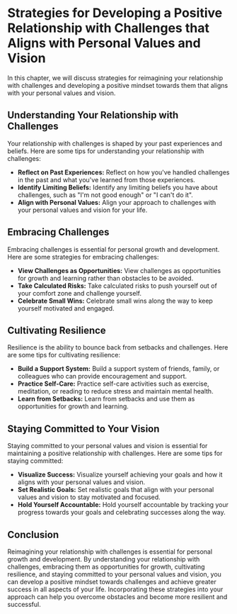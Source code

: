 # Strategies for Developing a Positive Relationship with Challenges that Aligns with Personal Values and Vision

In this chapter, we will discuss strategies for reimagining your relationship with challenges and developing a positive mindset towards them that aligns with your personal values and vision.

Understanding Your Relationship with Challenges
-----------------------------------------------

Your relationship with challenges is shaped by your past experiences and beliefs. Here are some tips for understanding your relationship with challenges:

* **Reflect on Past Experiences:** Reflect on how you've handled challenges in the past and what you've learned from those experiences.
* **Identify Limiting Beliefs:** Identify any limiting beliefs you have about challenges, such as "I'm not good enough" or "I can't do it".
* **Align with Personal Values:** Align your approach to challenges with your personal values and vision for your life.

Embracing Challenges
--------------------

Embracing challenges is essential for personal growth and development. Here are some strategies for embracing challenges:

* **View Challenges as Opportunities:** View challenges as opportunities for growth and learning rather than obstacles to be avoided.
* **Take Calculated Risks:** Take calculated risks to push yourself out of your comfort zone and challenge yourself.
* **Celebrate Small Wins:** Celebrate small wins along the way to keep yourself motivated and engaged.

Cultivating Resilience
----------------------

Resilience is the ability to bounce back from setbacks and challenges. Here are some tips for cultivating resilience:

* **Build a Support System:** Build a support system of friends, family, or colleagues who can provide encouragement and support.
* **Practice Self-Care:** Practice self-care activities such as exercise, meditation, or reading to reduce stress and maintain mental health.
* **Learn from Setbacks:** Learn from setbacks and use them as opportunities for growth and learning.

Staying Committed to Your Vision
--------------------------------

Staying committed to your personal values and vision is essential for maintaining a positive relationship with challenges. Here are some tips for staying committed:

* **Visualize Success:** Visualize yourself achieving your goals and how it aligns with your personal values and vision.
* **Set Realistic Goals:** Set realistic goals that align with your personal values and vision to stay motivated and focused.
* **Hold Yourself Accountable:** Hold yourself accountable by tracking your progress towards your goals and celebrating successes along the way.

Conclusion
----------

Reimagining your relationship with challenges is essential for personal growth and development. By understanding your relationship with challenges, embracing them as opportunities for growth, cultivating resilience, and staying committed to your personal values and vision, you can develop a positive mindset towards challenges and achieve greater success in all aspects of your life. Incorporating these strategies into your approach can help you overcome obstacles and become more resilient and successful.
